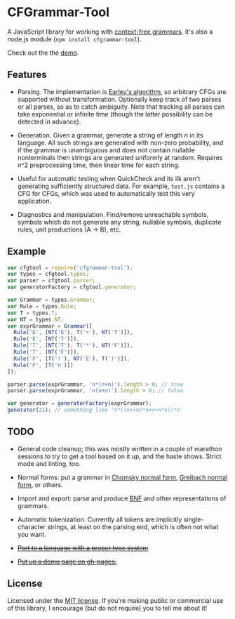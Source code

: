 CFGrammar-Tool
==============

A JavaScript library for working with [context-free grammars](http://en.wikipedia.org/wiki/Context-free_grammar). It's also a node.js module (`npm install cfgrammar-tool`).

Check out the the [demo](http://bakkot.github.io/cfgrammar-tool/).

Features
--------

* Parsing. The implementation is [Earley's algorithm](http://en.wikipedia.org/wiki/Earley_parser), so arbitrary CFGs are supported without transformation. Optionally keep track of two parses or all parses, so as to catch ambiguity. Note that tracking all parses can take exponential or infinite time (though the latter possibility can be detected in advance).

* Generation. Given a grammar, generate a string of length *n* in its language. All such strings are generated with non-zero probability, and if the grammar is unambiguous and does not contain nullable nonterminals then strings are generated uniformly at random. Requires *n*^2 preprocessing time, then linear time for each string.
 - Useful for automatic testing when QuickCheck and its ilk aren't generating sufficiently structured data. For example, `test.js` contains a CFG for CFGs, which was used to automatically test this very application. 

* Diagnostics and manipulation. Find/remove unreachable symbols, symbols which do not generate any string, nullable symbols, duplicate rules, unit productions (A -> B), etc.


Example
-------

```javascript
var cfgtool = require('cfgrammar-tool');
var types = cfgtool.types;
var parser = cfgtool.parser;
var generatorFactory = cfgtool.generator;

var Grammar = types.Grammar;
var Rule = types.Rule;
var T = types.T;
var NT = types.NT;
var exprGrammar = Grammar([
  Rule('E', [NT('E'), T('+'), NT('T')]),
  Rule('E', [NT('T')]),
  Rule('T', [NT('T'), T('*'), NT('F')]),
  Rule('T', [NT('F')]),
  Rule('F', [T('('), NT('E'), T(')')]),
  Rule('F', [T('n')])
]);

parser.parse(exprGrammar, 'n*(n+n)').length > 0; // true
parser.parse(exprGrammar, 'n(n+n)').length > 0; // false

var generator = generatorFactory(exprGrammar);
generator(21); // something like 'n*((n+(n)*n+n+n*n))*n'
```

TODO
----

* General code cleanup; this was mostly written in a couple of marathon sessions to try to get a tool based on it up, and the haste shows. Strict mode and linting, too.

* Normal forms: put a grammar in [Chomsky normal form](http://en.wikipedia.org/wiki/Chomsky_normal_form), [Greibach normal form](http://en.wikipedia.org/wiki/Greibach_normal_form), or others.

* Import and export: parse and produce [BNF](http://en.wikipedia.org/wiki/Backus%E2%80%93Naur_Form) and other representations of grammars.

* Automatic tokenization. Currently all tokens are implicitly single-character strings, at least on the parsing end, which is often not what you want.

* ~~[Port to a language with a proper type system](https://github.com/bakkot/cfgrammar)~~.

* ~~[Put up a demo page on gh-pages.](http://bakkot.github.io/cfgrammar-tool/)~~

License
-------

Licensed under the [MIT license](http://opensource.org/licenses/MIT). If you're making public or commercial use of this library, I encourage (but do not require) you to tell me about it!
